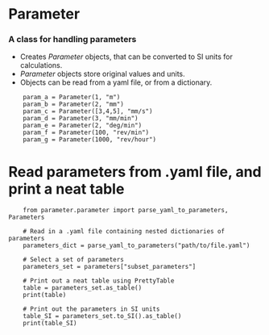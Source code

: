 # Parameter
### A class for handling parameters

- Creates *Parameter* objects, that can be converted to SI units for calculations.
- *Parameter* objects store original values and units.
- Objects can be read from a yaml file, or from a dictionary.


```
    param_a = Parameter(1, "m")
    param_b = Parameter(2, "mm")
    param_c = Parameter([3,4,5], "mm/s")
    param_d = Parameter(3, "mm/min")
    param_e = Parameter(2, "deg/min")
    param_f = Parameter(100, "rev/min")
    param_g = Parameter(1000, "rev/hour")

```
# Read parameters from .yaml file, and print a neat table
```
    from parameter.parameter import parse_yaml_to_parameters, Parameters

    # Read in a .yaml file containing nested dictionaries of parameters
    parameters_dict = parse_yaml_to_parameters("path/to/file.yaml")

    # Select a set of parameters
    parameters_set = parameters["subset_parameters"]

    # Print out a neat table using PrettyTable
    table = parameters_set.as_table()
    print(table)

    # Print out the parameters in SI units
    table_SI = parameters_set.to_SI().as_table()
    print(table_SI)

```